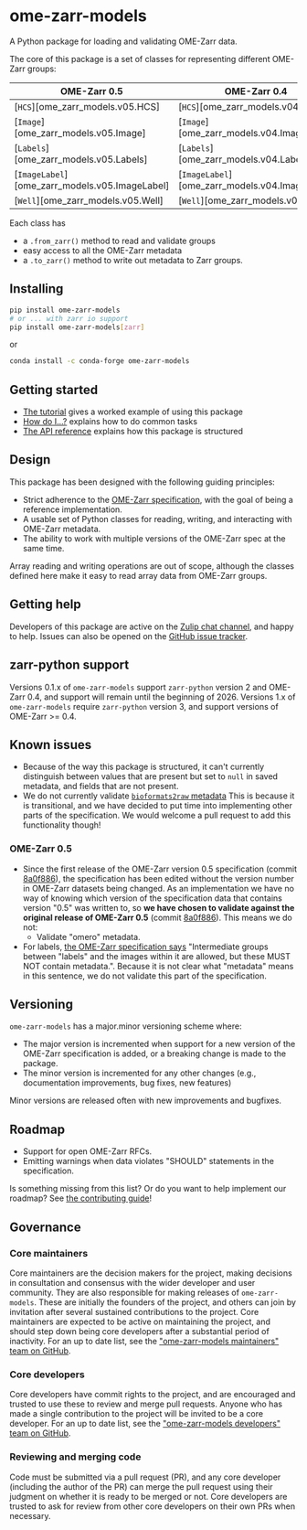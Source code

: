 # ome-zarr-models

A Python package for loading and validating OME-Zarr data.

The core of this package is a set of classes for representing different OME-Zarr groups:

| OME-Zarr 0.5                                   | OME-Zarr 0.4                                   |
| ---------------------------------------------- | ---------------------------------------------- |
| [`HCS`][ome_zarr_models.v05.HCS]               | [`HCS`][ome_zarr_models.v04.HCS]               |
| [`Image`][ome_zarr_models.v05.Image]           | [`Image`][ome_zarr_models.v04.Image]           |
| [`Labels`][ome_zarr_models.v05.Labels]         | [`Labels`][ome_zarr_models.v04.Labels]         |
| [`ImageLabel`][ome_zarr_models.v05.ImageLabel] | [`ImageLabel`][ome_zarr_models.v04.ImageLabel] |
| [`Well`][ome_zarr_models.v05.Well]             | [`Well`][ome_zarr_models.v04.Well]             |

Each class has

- a `.from_zarr()` method to read and validate groups
- easy access to all the OME-Zarr metadata
- a `.to_zarr()` method to write out metadata to Zarr groups.

## Installing

```sh
pip install ome-zarr-models
# or ... with zarr io support
pip install ome-zarr-models[zarr]
```

or

```sh
conda install -c conda-forge ome-zarr-models
```

## Getting started

- [The tutorial](tutorial.py) gives a worked example of using this package
- [How do I...?](how-to.md) explains how to do common tasks
- [The API reference](api/index.md) explains how this package is structured

## Design

This package has been designed with the following guiding principles:

- Strict adherence to the [OME-Zarr specification](https://ngff.openmicroscopy.org/), with the goal of being a reference implementation.
- A usable set of Python classes for reading, writing, and interacting with OME-Zarr metadata.
- The ability to work with multiple versions of the OME-Zarr spec at the same time.

Array reading and writing operations are out of scope, although the classes defined here make it easy to read array data from OME-Zarr groups.

## Getting help

Developers of this package are active on the [Zulip chat channel](https://imagesc.zulipchat.com/#narrow/channel/469152-ome-zarr-models-py), and happy to help.
Issues can also be opened on the [GitHub issue tracker](https://github.com/ome-zarr-models/ome-zarr-models-py/issues).

## zarr-python support

Versions 0.1.x of `ome-zarr-models` support `zarr-python` version 2 and OME-Zarr 0.4, and support will remain until the beginning of 2026.
Versions 1.x of `ome-zarr-models` require `zarr-python` version 3, and support versions of OME-Zarr >= 0.4.

## Known issues

- Because of the way this package is structured, it can't currently distinguish
  between values that are present but set to `null` in saved metadata, and
  fields that are not present.
- We do not currently validate [`bioformats2raw` metadata](https://ngff.openmicroscopy.org/0.4/index.html#bf2raw)
  This is because it is transitional, and we have decided to put time into implementing other
  parts of the specification. We would welcome a pull request to add this functionality though!

### OME-Zarr 0.5

- Since the first release of the OME-Zarr version 0.5 specification (commit [8a0f886](https://github.com/ome/ngff/tree/8a0f886aac791060e329874b624126d3530c2b6f)), the specification has been edited without the version number in OME-Zarr datasets being changed.
  As an implementation we have no way of knowing which version of the specification data that contains version "0.5" was written to, so **we have chosen to validate against the original release of OME-Zarr 0.5** (commit [8a0f886](https://github.com/ome/ngff/tree/8a0f886aac791060e329874b624126d3530c2b6f)).
  This means we do not:
  - Validate "omero" metadata.
- For labels, [the OME-Zarr specification says](https://ngff.openmicroscopy.org/0.5/index.html#labels-md) "Intermediate groups between "labels" and the images within it are allowed, but these MUST NOT contain metadata.". Because it is not clear what "metadata" means in this sentence, we do not validate this part of the specification.

## Versioning

`ome-zarr-models` has a major.minor versioning scheme where:

- The major version is incremented when support for a new version of the OME-Zarr specification is added, or a breaking change is made to the package.
- The minor version is incremented for any other changes (e.g., documentation improvements, bug fixes, new features)

Minor versions are released often with new improvements and bugfixes.

## Roadmap

- Support for open OME-Zarr RFCs.
- Emitting warnings when data violates "SHOULD" statements in the specification.

Is something missing from this list?
Or do you want to help implement our roadmap?
See [the contributing guide](contributing.md)!

## Governance

### Core maintainers

Core maintainers are the decision makers for the project, making decisions in consultation and consensus with the wider developer and user community.
They are also responsible for making releases of `ome-zarr-models`.
These are initially the founders of the project, and others can join by invitation after several sustained contributions to the project.
Core maintainers are expected to be active on maintaining the project, and should step down being core developers after a substantial period of inactivity.
For an up to date list, see the ["ome-zarr-models maintainers" team on GitHub](https://github.com/orgs/ome-zarr-models/teams/ome-zarr-models-maintainers).

### Core developers

Core developers have commit rights to the project, and are encouraged and trusted to use these to review and merge pull requests.
Anyone who has made a single contribution to the project will be invited to be a core developer.
For an up to date list, see the ["ome-zarr-models developers" team on GitHub](https://github.com/orgs/ome-zarr-models/teams/ome-zarr-models-developers).

### Reviewing and merging code

Code must be submitted via a pull request (PR), and any core developer (including the author of the PR) can merge the pull request using their judgment on whether it is ready to be merged or not.
Core developers are trusted to ask for review from other core developers on their own PRs when necessary.
